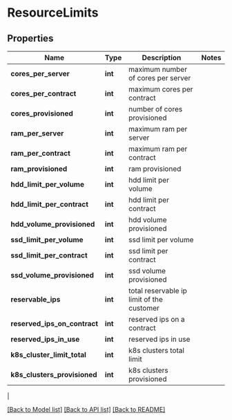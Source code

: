 # ResourceLimits

## Properties
| Name | Type | Description | Notes |
------------ | ------------- | ------------- | -------------
| **cores_per_server** | **int** | maximum number of cores per server | 
**cores_per_contract** | **int** | maximum cores per contract | 
**cores_provisioned** | **int** | number of cores provisioned | 
**ram_per_server** | **int** | maximum ram per server | 
**ram_per_contract** | **int** | maximum ram per contract | 
**ram_provisioned** | **int** | ram provisioned | 
**hdd_limit_per_volume** | **int** | hdd limit per volume | 
**hdd_limit_per_contract** | **int** | hdd limit per contract | 
**hdd_volume_provisioned** | **int** | hdd volume provisioned | 
**ssd_limit_per_volume** | **int** | ssd limit per volume | 
**ssd_limit_per_contract** | **int** | ssd limit per contract | 
**ssd_volume_provisioned** | **int** | ssd volume provisioned | 
**reservable_ips** | **int** | total reservable ip limit of the customer | 
**reserved_ips_on_contract** | **int** | reserved ips on a contract | 
**reserved_ips_in_use** | **int** | reserved ips in use | 
**k8s_cluster_limit_total** | **int** | k8s clusters total limit | 
**k8s_clusters_provisioned** | **int** | k8s clusters provisioned | 
 |

[[Back to Model list]](../README.md#documentation-for-models) [[Back to API list]](../README.md#documentation-for-api-endpoints) [[Back to README]](../README.md)



